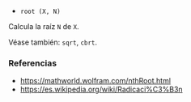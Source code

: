 * `root (X, N)`

Calcula la raíz `N` de `X`.

Véase también: `sqrt`, `cbrt`.

### Referencias

* https://mathworld.wolfram.com/nthRoot.html
* https://es.wikipedia.org/wiki/Radicaci%C3%B3n
